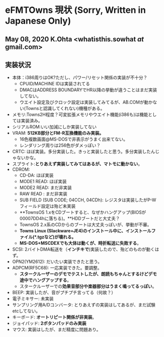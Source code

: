 # eFMTOwns 現状 (Sorry, Written in Japanese Only)
## May 08, 2020 K.Ohta <whatisthis.sowhat _at_ gmail.com>

## 実装状況
- 本体：i386周りはOK?ただし、パワー/リセット関係の実装が不十分？
  - CPUID/MACHINE IDは実装されてる
  - DMACはADDRESS BOUNDARYでHR以降の挙動が違うことはまだ実装してない。
  - ウエイト設定及びクロック設定は実装してみてるが、AB.COMが動かない(Townsと認識してくれない)機種がある。
- メモリ:Towns2H程度？可変拡張メモリやウエイト機能(i386も)は機能としては実装済み。
- シリアルROM:いい加減にしか実装してない
- VRAM: **512KB部分とFM-R互換機能のみ実装。**
  - 16色複数画面@MS-DOSで非表示がうまく出来てない。
  - レンダリング周りは256色がダメっぽい？
- CRTC: ほぼ実装。多分実装した。きっと実装したと思う。多分実装したんじゃないかな。
- スプライト:**とりあえず実装してみてはあるが、マトモに動かない**。
- CDROM:
  - CD-DA: ほぼ実装
  - MODE1 READ: ほぼ実装
  - MODE2 READ: まだ非実装
  - RAW READ  : まだ非実装
  - SUB FIELD (SUB CODE; 04CCH, 04CDh): レジスタは実装したがP-Wフィールド設定は殆ど未実装
  - **TownsOS 1.xをCDブートすると、なぜかハングアップ(BIOSが00007DD4hに落ちる)。**HDDブートだと大丈夫？
  - TownsOS 2.x系のCDからのブートは大丈夫っぽいが、挙動が不審。
  - **Towns Linux (Slackware+JE4)のインストール中に、インストールファイル(*.tgzなど)が壊れる。**
  - **MS-DOS+MSCDEXでも大体は動くが、時折転送に失敗する**。
- SCSI: 2バイトDMA転送を（**インチキで**)実装したので、殆どのものが動くはず。
- OPN2(YM2612): だいたい実装できたと思う。
- ADPCM(RF5C68): 一応実装できた。要調整。
  - **スタークルーザーのデモでテストしたが、朗読もちゃんとするけどデモ途中でハングアップする**。
  - スタークルーザーでの**効果音部分や楽器部分はうまく鳴ってるっぽい**。
- BEEP: 実装したが、音がプチプチ言ってる（何故？）
- 電子ミキサー: 未実装
- サンプリング用A/Dコンバータ: とりあえずの実装はしてあるが、まだ試験etcしてない。
- キーボード: **オートリピート関係が非実装**。
- ジョイパッド: **2ボタンパッドのみ実装**
- マウス: 実装はしたが、まだ精度に問題あり。
